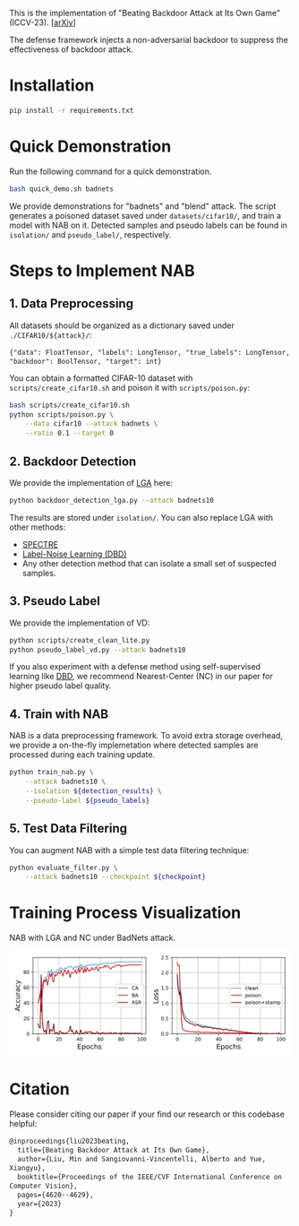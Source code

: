 This is the implementation of "Beating Backdoor Attack at Its Own Game" (ICCV-23). \[[arXiv](https://arxiv.org/abs/2307.15539)\]

The defense framework injects a non-adversarial backdoor to suppress the effectiveness of backdoor attack.

# Installation
```bash
pip install -r requirements.txt
```

# Quick Demonstration
Run the following command for a quick demonstration.
```bash
bash quick_demo.sh badnets
```
We provide demonstrations for "badnets" and "blend" attack. The script generates a poisoned dataset saved under `datasets/cifar10/`, and train a model with NAB on it. Detected samples and pseudo labels can be found in `isolation/` and `pseudo_label/`, respectively.

# Steps to Implement NAB
## 1. Data Preprocessing
All datasets should be organized as a dictionary saved under `./CIFAR10/${attack}/`:
```
{"data": FloatTensor, "labels": LongTensor, "true_labels": LongTensor, "backdoor": BoolTensor, "target": int}
```

You can obtain a formatted CIFAR-10 dataset with `scripts/create_cifar10.sh` and poison it with `scripts/poison.py`:

```bash
bash scripts/create_cifar10.sh
python scripts/poison.py \
    --data cifar10 --attack badnets \
    --ratio 0.1 --target 0
```

## 2. Backdoor Detection
We provide the implementation of [LGA](https://github.com/bboylyg/ABL) here:
```bash
python backdoor_detection_lga.py --attack badnets10
```
The results are stored under `isolation/`. You can also replace LGA with other methods:

* [SPECTRE](https://github.com/SewoongLab/spectre-defense)
* [Label-Noise Learning (DBD)](https://github.com/SCLBD/DBD)
* Any other detection method that can isolate a small set of suspected samples.

## 3. Pseudo Label
We provide the implementation of VD:
```bash
python scripts/create_clean_lite.py
python pseudo_label_vd.py --attack badnets10
```
If you also experiment with a defense method using self-supervised learning like [DBD](https://github.com/SCLBD/DBD), we recommend Nearest-Center (NC) in our paper for higher pseudo label quality.

## 4. Train with NAB
NAB is a data preprocessing framework. To avoid extra storage overhead, we provide a on-the-fly implemetation where detected samples are processed during each training update.

```bash
python train_nab.py \
    --attack badnets10 \
    --isolation ${detection_results} \
    --pseudo-label ${pseudo_labels}
```

## 5. Test Data Filtering
You can augment NAB with a simple test data filtering technique:
```bash
python evaluate_filter.py \
    --attack badnets10 --checkpoint ${checkpoint}
```

# Training Process Visualization
NAB with LGA and NC under BadNets attack.

![training_process](figs/process.png)

# Citation
Please consider citing our paper if your find our research or this codebase helpful:
```
@inproceedings{liu2023beating,
  title={Beating Backdoor Attack at Its Own Game},
  author={Liu, Min and Sangiovanni-Vincentelli, Alberto and Yue, Xiangyu},
  booktitle={Proceedings of the IEEE/CVF International Conference on Computer Vision},
  pages={4620--4629},
  year={2023}
}
```
